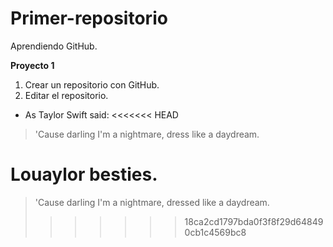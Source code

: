 # Primer-repositorio
Aprendiendo GitHub.

**Proyecto 1**
1. Crear un repositorio con GitHub.
2. Editar el repositorio.
* As Taylor Swift said: 
<<<<<<< HEAD
>'Cause darling I'm a nightmare, dress like a daydream.

Louaylor besties.
=======
>'Cause darling I'm a nightmare, dressed like a daydream.
>>>>>>> 18ca2cd1797bda0f3f8f29d648490cb1c4569bc8
